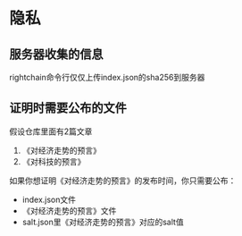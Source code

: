 # 隐私

## 服务器收集的信息

rightchain命令行仅仅上传index.json的sha256到服务器


## 证明时需要公布的文件

假设仓库里面有2篇文章
1. 《对经济走势的预言》
2. 《对科技的预言》

如果你想证明《对经济走势的预言》的发布时间，你只需要公布：
- index.json文件
- 《对经济走势的预言》文件
- salt.json里《对经济走势的预言》对应的salt值